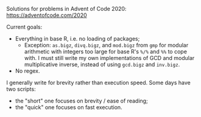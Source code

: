 Solutions for problems in Advent of Code 2020: https://adventofcode.com/2020

Current goals:
- Everything in base R, i.e. no loading of packages;
  - Exception: `as.bigz`, `divq.bigz`, and `mod.bigz` from `gmp` for modular arithmetic with integers too large for base R's `%/%` and `%%` to cope with. I must still write my own implementations of GCD and modular multiplicative inverse, instead of using `gcd.bigz` and `inv.bigz`.
- No regex.

I generally write for brevity rather than execution speed.
Some days have two scripts:

- the "short" one focuses on brevity / ease of reading;
- the "quick" one focuses on fast execution.
